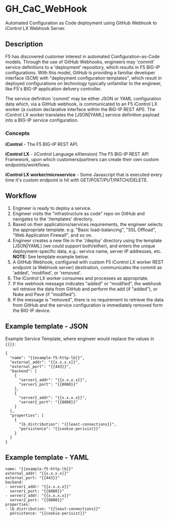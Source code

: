 # GH_CaC_WebHook
Automated Configuration as Code deployment using GitHub Webhook to iControl LX Webhook Server.

## Description

F5 has discovered customer interest in automated Configuration-as-Code models. Through the use of GitHub Webhooks, engineers may 'commit' service definitions to a 'deployment' repository, which results in F5 BIG-IP configurations. With this model, GitHub is providing a familiar developer interface (SCM) with "deployment configuration templates", which result in deployed configurations on technology typically unfamiliar to the engineer, like F5's BIG-IP application delivery controller.

The service definition 'commit' may be either JSON or YAML configuration data which, via a GitHub webhook, is communicated to an F5 iControl LX worker (a custom declarative interface within the BIG-IP REST API). The iControl LX worker translates the [JSON|YAML] service definition payload into a BIG-IP service configuration.

### Concepts

**iControl** - The F5 BIG-IP REST API.

**iControl LX** - (iControl Language eXtension) The F5 BIG-IP REST API Framework, upon which customers/partners can create their own custom endpoints/workflows.

**iControl LX worker/microservice** - Some Javascript that is executed every time it's custom endpoint is hit with GET/POST/PUT/PATCH/DELETE.

## Workflow
1. Engineer is ready to deploy a service.
2. Engineer visits the "infrastructure as code" repo on GitHub and navigates to the '/templates' directory.
3. Based on their applications/services requirements, the engineer selects the appropriate template. e.g. "Basic load-balancing", "SSL Offload", "Web Application Firewall", and so on.
4. Engineer creates a new file in the '/deploy' directory using the template [JSON|YAML] (we could support both/either), and enters the unique deployment-specific data, e.g.: service name, server IP addresses, etc. **NOTE:** See template example below.
5. A GitHub Webhook, configured with custom F5 iControl LX worker REST endpoint (a Webhook server) destination, communicates the commit as 'added', 'modified', or 'removed'.
6. The iControl LX worker consumes and processes as appropriate.
  1. If the webhook message indicates "added" or "modified", the webhook wil retreive the data from GitHub and perform the add (if "added"), or Nuke and Pave (if "modified").
  2. If the message is "removed", there is no requirement to retrieve the data from GitHub and the service configuration is immediately removed form the BIG-IP device.


## Example template - JSON
Example Service Template, where engineer would replace the values in `{{}}`:

```
{
  "name": "{{example-f5-http-lb}}",
  "external_addr": "{{x.x.x.x}}",
  "external_port": "{{443}}",
  "backend": [
    {
      "server1_addr": "{{x.x.x.x}}",
      "server1_port": "{{8080}}"
    },
    {
      "server2_addr": "{{x.x.x.x}}",
      "server2_port": "{{8080}}"
    }
  ],
  "properties": [
    {
      "lb_distribution": "{{least-connections}}",
      "persistence": "{{cookie-perisist}}"
    }
  ]
}
```

## Example template - YAML
```
name: "{{example-f5-http-lb}}"
external_addr: "{{x.x.x.x}}"
external_port: "{{443}}"
backend:
- server1_addr: "{{x.x.x.x}}"
  server1_port: "{{8080}}"
- server2_addr: "{{x.x.x.x}}"
  server2_port: "{{8080}}"
properties:
- lb_distribution: "{{least-connections}}"
  persistence: "{{cookie-perisist}}"
```
